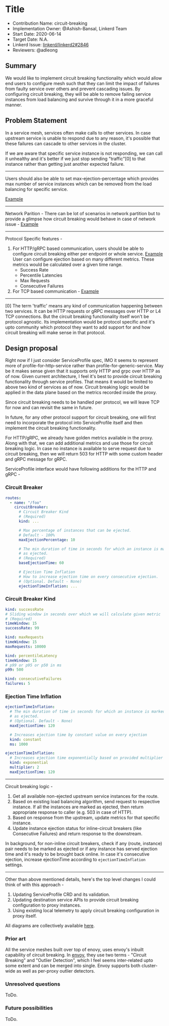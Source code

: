 # Title

- Contribution Name: circuit-breaking
- Implementation Owner: @Ashish-Bansal, Linkerd Team
- Start Date: 2020-06-14
- Target Date: N.A.
- Linkerd Issue:
  [linkerd/linkerd2#2846](https://github.com/linkerd/linkerd2/issues/2846)
- Reviewers: @adleong

## Summary

[summary]: #summary

We would like to implement circuit breaking functionality which would allow end
users to configure mesh such that they can limit the impact of failures from
faulty service over others and prevent cascading issues. By configuring circuit
breaking, they will be able to remove failing service instances from load
balancing and survive through it in a more graceful manner.

## Problem Statement

In a service mesh, services often make calls to other services. In case upstream
service is unable to respond due to any reason, it's possible that these
failures can cascade to other services in the cluster.

If we are aware that specific service instance is not responding, we can call it
unhealthy and it's better if we just stop sending "traffic"[0] to that instance
rather than getting just another expected failure.

---

Users should also be able to set max-ejection-percentage which provides max
number of service instances which can be removed from the load balancing for
specific service.

[Example](https://drive.google.com/open?id=1jSMaogdvzxjv0v2dBoL7OYGHmsCusXn-)

---

Network Parition - There can be lot of scenarios in network partition but to
provide a glimpse how circuit breaking would behave in case of network issue -
[Example](https://drive.google.com/open?id=154I2ZGlGc-rQJ0YVeek17dJy7raAvd-G)

---

Protocol Specific features -

1. For HTTP/gRPC based communication, users should be able to configure circuit
   breaking either per endpoint or whole service.
   [Example](https://drive.google.com/open?id=1JK65u9Mnmkmy_X8fczeh6RO6O-vNiTtY)
   User can configure ejection based on many different metrics. These metrics
   would be calculated over a given time range.
   - Success Rate
   - Percentile Latencies
   - Max Requests
   - Consecutive Failures
2. For TCP based communication -
   [Example](https://drive.google.com/open?id=1yAAurygsZQ-r58TEA0QiFf9Sz15jqRJV)

---

[0] The term 'traffic' means any kind of communication happening between two
services. It can be HTTP requests or gRPC messages over HTTP or L4 TCP
connections. But the circuit breaking functionality itself won't be protocol
agnostic. Its implementation would be protocol specific and it's upto community
which protocol they want to add support for and how circuit breaking will make
sense in that protocol.

## Design proposal

[design-proposal]: #design-proposal

Right now if I just consider ServiceProfile spec, IMO it seems to represent more
of profile-for-http-service rather than profile-for-generic-service. May be it
makes sense given that it supports only HTTP and grpc over HTTP as of now. Given
current architecture, I feel it's best to provide circuit breaking functionality
through service profiles. That means it would be limited to above two kind of
services as of now. Circuit breaking logic would be applied in the data plane
based on the metrics recorded inside the proxy.

Since circuit breaking needs to be handled per protocol, we will leave TCP for
now and can revisit the same in future.

In future, for any other protocol support for circuit breaking, one will first
need to incorporate the protocol into ServiceProfile itself and then implement
the circuit breaking functionality.

For HTTP/gRPC, we already have golden metrics available in the proxy. Along with
that, we can add additional metrics and use those for circuit breaking logic. In
case no instance is available to serve request due to circuit breaking, then we
will return 503 for HTTP with some custom header and gRPC message for gRPC.

ServiceProfile interface would have following additions for the HTTP and gRPC -

### Circuit Breaker

```yaml
routes:
  - name: "/foo"
    circuitBreaker:
      # Circuit Breaker Kind
      # (Required)
      kind: ...

      # Max percentage of instances that can be ejected.
      # Default - 100%
      maxEjectionPercentage: 10

      # The min duration of time in seconds for which an instance is marked
      # as ejected.
      # (Required)
      baseEjectionTime: 60

      # Ejection Time Inflation
      # How to increase ejection time on every consecutive ejection.
      # (Optional. Default - None)
      ejectionTimeInflation: ...
```

### Circuit Breaker Kind

```yaml
kind: successRate
# Sliding window in seconds over which we will calculate given metric
# (Required)
timeWindow: 15
successRate: 99
```

```yaml
kind: maxRequests
timeWindow: 15
maxRequests: 10000
```

```yaml
kind: percentileLatency
timeWindow: 15
# p99 or p95 or p50 in ms
p99: 500
```

```yaml
kind: consecutiveFailures
failures: 5
```

### Ejection Time Inflation

```yaml
ejectionTimeInflation:
  # The min duration of time in seconds for which an instance is marked
  # as ejected.
  # (Optional. Default - None)
  maxEjectionTime: 120

  # Increases ejection time by constant value on every ejection
  kind: constant
  ms: 1000
```

```yaml
ejectionTimeInflation:
  # Increases ejection time exponentially based on provided multiplier
  kind: exponential
  multiplier: 2
  maxEjectionTime: 120
```

---

Circuit breaking logic -

1. Get all available non-ejected upstream service instances for the route.
2. Based on existing load balancing algorithm, send request to respective
   instance. If all the instances are marked as ejected, then return appropriate
   response to caller (e.g. 503 in case of HTTP).
3. Based on response from the upstream, update metrics for that specific
   instance.
4. Update instance ejection status for inline-circuit breakers (like Consecutive
   Failures) and return response to the downstream.

In background, for non-inline circuit breakers, check if any (route, instance)
pair needs to be marked as ejected or if any instance has served ejection time
and it's ready to be brought back online. In case it's consecutive ejection,
increase ejectionTime according to `ejectionTimeInflation` settings.

---

Other than above mentioned details, here's the top level changes I could think
of with this approach -

1. Updating ServiceProfile CRD and its validation.
2. Updating destination service APIs to provide circuit breaking configuration
   to proxy instances.
3. Using existing local telemetry to apply circuit breaking configuration in
   proxy itself.

All diagrams are collectively available
[here](https://drive.google.com/drive/folders/1wCwTwi6kUjHPsLRMPBasy3cnx5Gj6SSq?usp=sharing).

### Prior art

[prior-art]: #prior-art

All the service meshes built over top of enovy, uses envoy's inbuilt capability
of circuit breaking. In
[envoy](https://www.envoyproxy.io/docs/envoy/latest/intro/arch_overview/upstream/outlier),
they use two terms - "Circuit Breaking" and "Outlier Detection", which I feel
seems inter-related upto some extent and can be merged into single. Envoy
supports both cluster-wide as well as per-proxy outlier detectors.

### Unresolved questions

[unresolved-questions]: #unresolved-questions

ToDo.

### Future possibilities

[future-possibilities]: #future-possibilities

ToDo.
